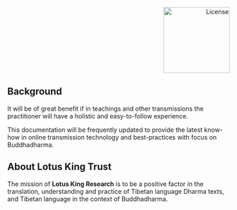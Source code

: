 <p align="right">
  
  <a href="https://mirrors.creativecommons.org/presskit/buttons/88x31/png/by-sa.png">
    <img width=150px src="https://upload.wikimedia.org/wikipedia/commons/thumb/1/12/Cc-by-nc-sa_icon.svg/1280px-Cc-by-nc-sa_icon.svg.png" alt="License">
  </a>
</p>


## Background

It will be of great benefit if in teachings and other transmissions the practitioner will have a holistic and easy-to-follow experience. 

This documentation will be frequently updated to provide the latest know-how in online transmission technology and best-practices with focus on Buddhadharma.
  

## About Lotus King Trust
  
The mission of <b>Lotus King Research</b> is to be a positive factor in the translation, understanding and practice of Tibetan language Dharma texts, and Tibetan language in the context of Buddhadharma.</p>
